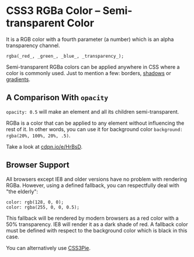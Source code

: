 CSS3 RGBa Color – Semi-transparent Color
========================================

It is a RGB color with a fourth parameter (a number) which is an alpha
transparency channel.

~~~~~~~~~~~~~~~~~~~~~~~~~~~~~~~~~~~~~~~~~~~~~~~~~~~~~~~~~~~~~~~~~~~~~~~~~~~~~~~~
rgba(_red_, _green_, _blue_, _transparency_);
~~~~~~~~~~~~~~~~~~~~~~~~~~~~~~~~~~~~~~~~~~~~~~~~~~~~~~~~~~~~~~~~~~~~~~~~~~~~~~~~

Semi-transparent RGBa colors can be applied anywhere in CSS where a color is
commonly used. Just to mention a few: borders, [shadows](<css3-box-shadow.md>)
or [gradients](<css3-gradients.md>).

A Comparison With `opacity`
---------------------------

`opacity: 0.5` will make an element and all its children semi-transparent.

RGBa is a color that can be applied to any element without influencing the rest
of it. In other words, you can use it for background color `background:
rgba(20%, 100%, 20%, .5)`.

Take a look at [cdpn.io/e/HrBsD](<http://cdpn.io/e/HrBsD>).

Browser Support
---------------

All browsers except IE8 and older versions have no problem with rendering RGBa.
However, using a defined fallback, you can respectfully deal with "the elderly":

~~~~~~~~~~~~~~~~~~~~~~~~~~~~~~~~~~~~~~~~~~~~~~~~~~~~~~~~~~~~~~~~~~~~~~~~~~~~~~~~
color: rgb(128, 0, 0);
color: rgba(255, 0, 0, 0.5);
~~~~~~~~~~~~~~~~~~~~~~~~~~~~~~~~~~~~~~~~~~~~~~~~~~~~~~~~~~~~~~~~~~~~~~~~~~~~~~~~

This fallback will be rendered by modern browsers as a red color with a 50%
transparency. IE8 will render it as a dark shade of red. A fallback color must
be defined with respect to the background color which is black in this case.

You can alternatively use
[CSS3Pie](<http://css3pie.com/documentation/supported-css3-features/>).
